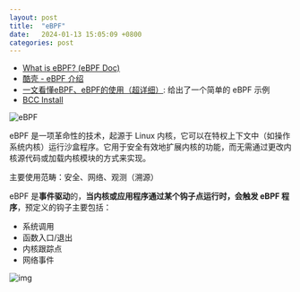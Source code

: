 ```yaml
---
layout: post
title:  "eBPF"
date:   2024-01-13 15:05:09 +0800
categories: post
---
```


- [What is eBPF? (eBPF Doc)](https://ebpf.io/zh-hans/what-is-ebpf/)
- [酷壳 - eBPF 介绍](https://coolshell.cn/articles/22320.html)
- [一文看懂eBPF、eBPF的使用（超详细）](https://zhuanlan.zhihu.com/p/480811707): 给出了一个简单的 eBPF 示例
- [BCC Install](https://github.com/iovisor/bcc/blob/master/INSTALL.md)

![eBPF](https://ebpf.io/static/e293240ecccb9d506587571007c36739/f2674/overview.png)

eBPF 是一项革命性的技术，起源于 Linux 内核，它可以在特权上下文中（如操作系统内核）运行沙盒程序。它用于安全有效地扩展内核的功能，而无需通过更改内核源代码或加载内核模块的方式来实现。

主要使用范畴：安全、网络、观测（溯源）

eBPF 是**事件驱动**的，**当内核或应用程序通过某个钩子点运行时，会触发 eBPF 程序**，预定义的钩子主要包括：

- 系统调用
- 函数入口/退出
- 内核跟踪点
- 网络事件

![img](https://ebpf.io/static/b4f7d64d4d04806a1de60126926d5f3a/12151/syscall-hook.png)
